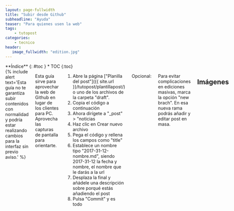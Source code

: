 ```yaml
---
layout: page-fullwidth
title: "Subir desde Github"
subheadline: "Ayuda"
teaser: "Para quienes usen la web"
tags:
    - tutopost
categories:
    - tecnico
header:
   image_fullwidth: "edition.jpg"
---
```

<div class="row">
<div class="medium-4 medium-push-8 columns" markdown="1">
<div class="panel radius" markdown="1">
**Índice**
{: #toc }
*  TOC
{:toc}
</div>
</div><!-- /.medium-4.columns -->

<div class="medium-8 medium-pull-4 columns" markdown="1">
{% include alert text='Esta guía no te garantiza subir contenidos con normalidad y podría estar realizando cambios para la interfaz sin previo aviso.' %}

Esta guía sirve para aprovechar la web de Github en lugar de los clientes para PC. Aprovecha las capturas de pantalla para orientarte.

1. Abre la página ["Planilla del post"]({{ site.url }}/tutopost/plantillapost/) o uno de los archivos de la carpeta "draft".
2. Copia el código a continuación
3. Ahora dirígete a "_post" > "noticias
4. Haz clic en Crear nuevo archivo
5. Pega el código y rellena los campos como "title"
6. Establece un nombre tipo "2017-31-12-nombre.md", siendo 2017-31-12 la fecha y nombre, el nombre que le darás a la url
7. Desplaza la final y añádele una descripción sobre porqué estás añadiendo el post
8. Pulsa "Commit" y es todo

Opcional:

Para evitar complicaciones en ediciones masivas, marca la opción "new brach". En esa nueva rama podrás añadir y editar post en masa.


## Imágenes

<!--more-->

<div class="row">
    <div class="medium-12 columns t30">
    <img src="{{ site.urlimg }}ayuda-github-1.png" alt="">
    </div><!-- /.medium-4.columns -->
</div>
<div class="row">
    <div class="medium-12 columns t30">
      <img src="{{ site.urlimg }}ayuda-github-2.png" alt="">
    </div><!-- /.medium-4.columns -->
</div>
<div class="row">
    <div class="medium-12 columns t30">
      <img src="{{ site.urlimg }}ayuda-github-3.png" alt="">
    </div><!-- /.medium-4.columns -->
</div><!-- /.row -->


<div class="row">
    <div class="medium-12 columns t30">
    <img src="{{ site.urlimg }}ayuda-github-4.png" alt="">
    </div><!-- /.medium-6.columns -->
</div>
<div class="row">
    <div class="medium-12 columns t30">
      <img src="{{ site.urlimg }}ayuda-github-5.png" alt="">
    </div><!-- /.medium-6.columns -->
</div><!-- /.row -->

## Agradecimientos

Las imágenes mostradas tienden a ser capturas de Github.

</div><!-- /.medium-8.columns -->
</div><!-- /.row -->
